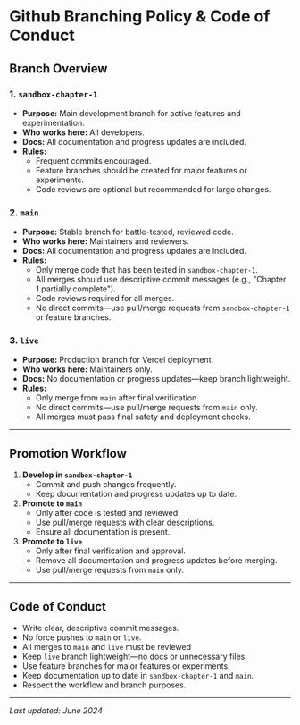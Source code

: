 # Github Branching Policy & Code of Conduct

## Branch Overview

### 1. `sandbox-chapter-1`

- **Purpose:** Main development branch for active features and experimentation.
- **Who works here:** All developers.
- **Docs:** All documentation and progress updates are included.
- **Rules:**
  - Frequent commits encouraged.
  - Feature branches should be created for major features or experiments.
  - Code reviews are optional but recommended for large changes.

### 2. `main`

- **Purpose:** Stable branch for battle-tested, reviewed code.
- **Who works here:** Maintainers and reviewers.
- **Docs:** All documentation and progress updates are included.
- **Rules:**
  - Only merge code that has been tested in `sandbox-chapter-1`.
  - All merges should use descriptive commit messages (e.g., "Chapter 1 partially complete").
  - Code reviews required for all merges.
  - No direct commits—use pull/merge requests from `sandbox-chapter-1` or feature branches.

### 3. `live`

- **Purpose:** Production branch for Vercel deployment.
- **Who works here:** Maintainers only.
- **Docs:** No documentation or progress updates—keep branch lightweight.
- **Rules:**
  - Only merge from `main` after final verification.
  - No direct commits—use pull/merge requests from `main` only.
  - All merges must pass final safety and deployment checks.

---

## Promotion Workflow

1. **Develop in `sandbox-chapter-1`**
   - Commit and push changes frequently.
   - Keep documentation and progress updates up to date.
2. **Promote to `main`**
   - Only after code is tested and reviewed.
   - Use pull/merge requests with clear descriptions.
   - Ensure all documentation is present.
3. **Promote to `live`**
   - Only after final verification and approval.
   - Remove all documentation and progress updates before merging.
   - Use pull/merge requests from `main` only.

---

## Code of Conduct

- Write clear, descriptive commit messages.
- No force pushes to `main` or `live`.
- All merges to `main` and `live` must be reviewed
- Keep `live` branch lightweight—no docs or unnecessary files.
- Use feature branches for major features or experiments.
- Keep documentation up to date in `sandbox-chapter-1` and `main`.
- Respect the workflow and branch purposes.

---

_Last updated: June 2024_
